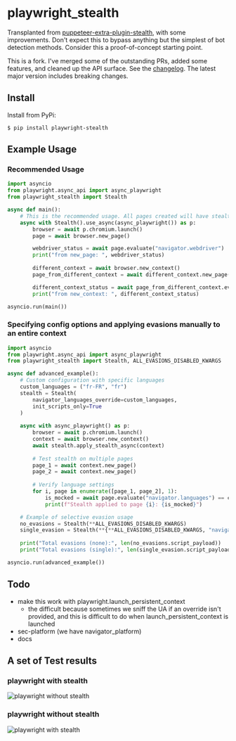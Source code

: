 # playwright_stealth

Transplanted from [puppeteer-extra-plugin-stealth](https://github.com/berstend/puppeteer-extra/tree/master/packages/puppeteer-extra-plugin-stealth), with some improvements. Don't expect this to bypass anything but the simplest of bot detection methods. Consider this a proof-of-concept starting point.

This is a fork. I've merged some of the outstanding PRs, added some features, and cleaned up the API surface. See the [changelog](./CHANGELOG.md). The latest major version includes breaking changes.

## Install

Install from PyPi:
```
$ pip install playwright-stealth
```

## Example Usage

### Recommended Usage
```python
import asyncio
from playwright.async_api import async_playwright
from playwright_stealth import Stealth

async def main():
    # This is the recommended usage. All pages created will have stealth applied:
    async with Stealth().use_async(async_playwright()) as p:
        browser = await p.chromium.launch()
        page = await browser.new_page()

        webdriver_status = await page.evaluate("navigator.webdriver")
        print("from new_page: ", webdriver_status)
        
        different_context = await browser.new_context()
        page_from_different_context = await different_context.new_page()

        different_context_status = await page_from_different_context.evaluate("navigator.webdriver")
        print("from new_context: ", different_context_status)

asyncio.run(main())
```

### Specifying config options and applying evasions manually to an entire context
```python
import asyncio
from playwright.async_api import async_playwright
from playwright_stealth import Stealth, ALL_EVASIONS_DISABLED_KWARGS

async def advanced_example():
    # Custom configuration with specific languages
    custom_languages = ("fr-FR", "fr")
    stealth = Stealth(
        navigator_languages_override=custom_languages,
        init_scripts_only=True
    )
    
    async with async_playwright() as p:
        browser = await p.chromium.launch()
        context = await browser.new_context()
        await stealth.apply_stealth_async(context)
        
        # Test stealth on multiple pages
        page_1 = await context.new_page()
        page_2 = await context.new_page()
        
        # Verify language settings
        for i, page in enumerate([page_1, page_2], 1):
            is_mocked = await page.evaluate("navigator.languages") == custom_languages
            print(f"Stealth applied to page {i}: {is_mocked}")

    # Example of selective evasion usage
    no_evasions = Stealth(**ALL_EVASIONS_DISABLED_KWARGS)
    single_evasion = Stealth(**{**ALL_EVASIONS_DISABLED_KWARGS, "navigator_webdriver": True})
    
    print("Total evasions (none):", len(no_evasions.script_payload))
    print("Total evasions (single):", len(single_evasion.script_payload))

asyncio.run(advanced_example())
```

## Todo
 - make this work with playwright.launch_persistent_context
   - the difficult because sometimes we sniff the UA if an override isn't provided, and this is difficult to do when launch_persistent_context is launched
 - sec-platform (we have navigator_platform)
 - docs

## A set of Test results

### playwright with stealth

![playwright without stealth](./images/example_with_stealth.png)

### playwright without stealth

![playwright with stealth](./images/example_without_stealth.png)
